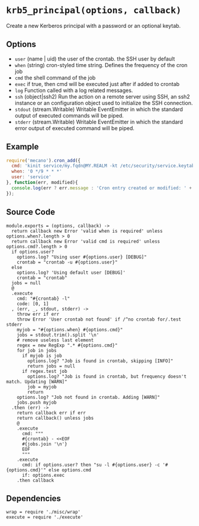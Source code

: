 
# `krb5_principal(options, callback)`

Create a new Kerberos principal with a password or an optional keytab.

## Options

*   `user` (name | uid)
    the user of the crontab. the SSH user by default
*   `when` (string)
    cron-styled time string. Defines the frequency of the cron job
*   `cmd`
    the shell command of the job
*   `exec`
    if true, then cmd will be executed just after if added to crontab
*   `log`
    Function called with a log related messages.
*   `ssh` (object|ssh2)
    Run the action on a remote server using SSH, an ssh2 instance or an
    configuration object used to initialize the SSH connection.
*   `stdout` (stream.Writable)
    Writable EventEmitter in which the standard output of executed commands will
    be piped.
*   `stderr` (stream.Writable)
    Writable EventEmitter in which the standard error output of executed command
    will be piped.

## Example

```js
require('mecano').cron_add({
  cmd: 'kinit service/my.fqdn@MY.REALM -kt /etc/security/service.keytab',
  when: '0 */9 * * *'
  user: 'service'
}, function(err, modified){
  console.log(err ? err.message : 'Cron entry created or modified: ' + !!modified);
});
```

## Source Code

    module.exports = (options, callback) ->
      return callback new Error 'valid when is required' unless options.when?.length > 0
      return callback new Error 'valid cmd is required' unless options.cmd?.length > 0
      if options.user?
        options.log? "Using user #{options.user} [DEBUG]"
        crontab = "crontab -u #{options.user}"
      else
        options.log? 'Using default user [DEBUG]'
        crontab = "crontab"
      jobs = null
      @
      .execute
        cmd: "#{crontab} -l"
        code: [0, 1]
      , (err, _, stdout, stderr) ->
        throw err if err
        throw Error 'User crontab not found' if /^no crontab for/.test stderr
        myjob = "#{options.when} #{options.cmd}"
        jobs = stdout.trim().split '\n'
        # remove useless last element
        regex = new RegExp ".* #{options.cmd}"
        for job in jobs
          if myjob is job
            options.log? "Job is found in crontab, skipping [INFO]"
            return jobs = null
          if regex.test job
            options.log? "Job is found in crontab, but frequency doesn't match. Updating [WARN]"
            job = myjob
            return
        options.log? "Job not found in crontab. Adding [WARN]"
        jobs.push myjob
      .then (err) ->
        return callback err if err
        return callback() unless jobs
        @
        .execute
          cmd: """
          #{crontab} - <<EOF
          #{jobs.join '\n'}
          EOF
          """
        .execute
          cmd: if options.user? then "su -l #{options.user} -c '#{options.cmd}'" else options.cmd
          if: options.exec
        .then callback

## Dependencies

    wrap = require './misc/wrap'
    execute = require './execute'
